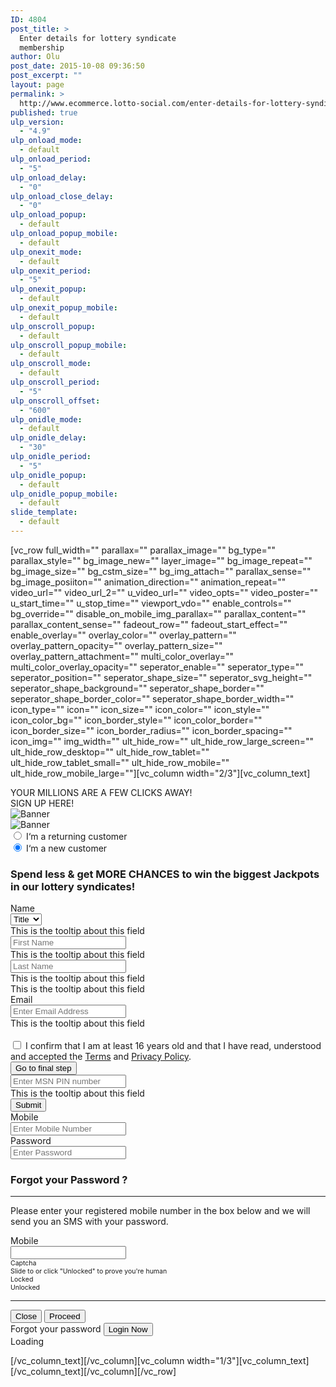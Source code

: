 ```yaml
---
ID: 4804
post_title: >
  Enter details for lottery syndicate
  membership
author: Olu
post_date: 2015-10-08 09:36:50
post_excerpt: ""
layout: page
permalink: >
  http://www.ecommerce.lotto-social.com/enter-details-for-lottery-syndicate-membership/
published: true
ulp_version:
  - "4.9"
ulp_onload_mode:
  - default
ulp_onload_period:
  - "5"
ulp_onload_delay:
  - "0"
ulp_onload_close_delay:
  - "0"
ulp_onload_popup:
  - default
ulp_onload_popup_mobile:
  - default
ulp_onexit_mode:
  - default
ulp_onexit_period:
  - "5"
ulp_onexit_popup:
  - default
ulp_onexit_popup_mobile:
  - default
ulp_onscroll_popup:
  - default
ulp_onscroll_popup_mobile:
  - default
ulp_onscroll_mode:
  - default
ulp_onscroll_period:
  - "5"
ulp_onscroll_offset:
  - "600"
ulp_onidle_mode:
  - default
ulp_onidle_delay:
  - "30"
ulp_onidle_period:
  - "5"
ulp_onidle_popup:
  - default
ulp_onidle_popup_mobile:
  - default
slide_template:
  - default
---
```

[vc_row full_width="" parallax="" parallax_image="" bg_type="" parallax_style="" bg_image_new="" layer_image="" bg_image_repeat="" bg_image_size="" bg_cstm_size="" bg_img_attach="" parallax_sense="" bg_image_posiiton="" animation_direction="" animation_repeat="" video_url="" video_url_2="" u_video_url="" video_opts="" video_poster="" u_start_time="" u_stop_time="" viewport_vdo="" enable_controls="" bg_override="" disable_on_mobile_img_parallax="" parallax_content="" parallax_content_sense="" fadeout_row="" fadeout_start_effect="" enable_overlay="" overlay_color="" overlay_pattern="" overlay_pattern_opacity="" overlay_pattern_size="" overlay_pattern_attachment="" multi_color_overlay="" multi_color_overlay_opacity="" seperator_enable="" seperator_type="" seperator_position="" seperator_shape_size="" seperator_svg_height="" seperator_shape_background="" seperator_shape_border="" seperator_shape_border_color="" seperator_shape_border_width="" icon_type="" icon="" icon_size="" icon_color="" icon_style="" icon_color_bg="" icon_border_style="" icon_color_border="" icon_border_size="" icon_border_radius="" icon_border_spacing="" icon_img="" img_width="" ult_hide_row="" ult_hide_row_large_screen="" ult_hide_row_desktop="" ult_hide_row_tablet="" ult_hide_row_tablet_small="" ult_hide_row_mobile="" ult_hide_row_mobile_large=""][vc_column width="2/3"][vc_column_text]
<div class="row">
<div class="col-lg-12 col-md-12 hidden-xs">
<div id="stepsBg" class="stepsBg">
<div class="col-sm-6 yourMillion1">YOUR MILLIONS ARE A FEW CLICKS AWAY!</div>
<div class="col-sm-6 signupHeader2">SIGN UP HERE!</div>
</div>
</div>
<div class="col-lg-6 col-md-6 col-sm-6 hidden-xs"><img class="jq_banner_link" src="http://imageupdater.s3.amazonaws.com/web_banner/340x480_def_free_reg.jpg?t=1444300502" alt="Banner" /></div>
<div class="visible-xs alignCenter">
<div class="col-lg-12"><span class="mobileafs"> <img id="mobile_banner" class="jq_banner_link" style="cursor: pointer;" src="http://imageupdater.s3.amazonaws.com/web_banner/340x480_def_free_reg.jpg" alt="Banner" /> </span></div>
</div>
<div id="directdebit" class="modal fade" style="display: none;" tabindex="-1">
<div class="modal-dialog">
<div class="modal-content">
<div class="modal-body">
<h2>Direct Debit Agreement <img src="http://lottosocial.s3.amazonaws.com/cms2/wp-content/uploads/2014/03/dd.png" alt="" /></h2>
- This Guarantee is offered by all banks and building societies that accept instructions to pay Direct Debits.
If there are any changes to the amount, date or frequency of your Direct Debit (insert your organisation name)will notify you (insert number of) working days in advance of your account being debited or as otherwise agreed.

- If you request (insert your organisation name) to collect a payment, confirmation of the amount and date will be given to you at the time of the request.

- If an error is made in the payment of your Direct Debit, by (insert your organisation name) or your bank or building society, you are entitled to a full and immediate refund of the amount paid from your bank or building society.

- If you receive a refund you are not entitled to, you must pay it back when (insert your organisation name) asks you to
You can cancel a Direct Debit at any time by simply contacting your bank or building society. Written confirmation
<h3>Joint Account Holder</h3>
Please print the direct debit agreement if you are a joint account holder &amp; return to payment setup. Please also notify us by emailing customersupport
lotto-social.com
<a href="#">Close this window </a>

</div>
</div>
</div>
</div>
<div class="col-lg-6 col-md-6 col-sm-6 step2 form50side">
<div id="overlay" class="overlay" style="background-color: #ffffff; display: none; height: 100%; opacity: 0.8; position: absolute; width: 94%; z-index: 100000;"></div>
<div id="tploader" class="tploader" style="display: none;"></div>
<form id="payment_form" class="form-horizontal signup formBox specialInput-lr" action="#" method="post" name="payment_form" target="_self">
<div class="paymentRadio-m">
<div class="radio"><label>
<input class="returning-customer" name="customer" type="radio" value="returningCustomer" />
I‘m a returning customer</label></div>
<div class="radio"><label>
<input class="new-customer" checked="checked" name="customer" type="radio" value="newCustomer" />
I‘m a new customer</label></div>
</div>
<div id="Section_Payment"><input id="TP1" name="TP1" type="hidden" value="" />
<input id="TP2" name="TP2" type="hidden" value="" /></div>
</form></div>
</div>
<h3 class="tc blue visible-xs"><strong>Spend less</strong> &amp; get <strong>MORE CHANCES</strong> to win the biggest Jackpots in our lottery syndicates!</h3>
<div class="form-group row"><label class="col-lg-12 hidden-xs control-label label-left" for="inputFName">Name</label>
<div class="col-sm-4 col-xs-4 spacetwofieldvertical"><select id="title" class="form-control" name="title">
<option value="">Title</option>
<option value="Mr">Mr</option>
<option value="Mrs">Mrs</option>
<option value="Ms">Ms</option>
<option value="Miss">Miss</option>
</select>
<div class="formtip alert-danger hidden">This is the tooltip about this field</div>
</div>
<div class="col-sm-4 col-xs-7 spacetwofieldvertical col-sm-offset-0 col-xs-offset-1"><input id="inputFName" class="form-control" name="firstname" type="text" value="" placeholder="First Name" />
<div id="inputFName_em" class="error" style="color: red; display: none;"></div>
<div class="formtip alert-danger hidden">This is the tooltip about this field</div>
</div>
<div class="col-sm-4 col-xs-12 spacetwofieldvertical"><input id="inputLName" class="form-control" name="lastname" type="text" value="" placeholder="Last Name" />
<div id="inputLName_em" class="error" style="color: red; display: none;"></div>
<div class="tooltip static">This is the tooltip about this field</div>
<div class="formtip alert-danger hidden">This is the tooltip about this field</div>
</div>
</div>
<div id="enter_email_pop" class="form-group row" style="overflow: visible;"><label class="col-lg-12 hidden-xs control-label label-left" for="inputEmail1">Email</label>
<div class="col-lg-12"><input id="inputEmail1" class="form-control" name="pay_from_email" type="email" value="" placeholder="Enter Email Address" />
<div id="inputEmail1_em" class="error" style="color: red; display: none;"></div>
<div class="formtip alert-danger hidden">This is the tooltip about this field</div>
</div>
</div>
<div id="reenter_email_pop" class="form-group row" style="display: none;"><label class="col-lg-12 hidden-xs control-label label-left" for="inputEmail1">Re-enter Email</label>
<div class="col-lg-12"><input id="inputEmail2" class="form-control" name="pay_from_email_reenter" type="email" value="" placeholder="Re-enter Email Address" />
<div id="inputEmail1_em" class="error" style="color: red; display: none;"></div>
<div class="formtip alert-danger hidden">This is the tooltip about this field</div>
</div>
</div>
<div id="mobileDiv" class="form-group row" style="overflow: visible; display: none;"><label class="col-lg-12 hidden-xs control-label label-left" for="inputMobile">Mobile</label>
<div class="col-lg-12"><input id="inputMobile" class="form-control" maxlength="12" name="phone_number" type="tel" placeholder="Enter Mobile Number" />
<label id="phone_number_em" class="col-lg-12 hidden-xs control-label label-left" style="color: red; display: none; font-weight: normal; padding: 0;"></label></div>
</div>
<div id="spoof-msn-error" class="form-group row hide"><label class="col-lg-12" style="color: red; text-align: center;"> </label></div>
<div id="divExistEmailNewEmail" class="form-group row" style="display: none;">
<div class="col-lg-12" style="width: 305px;"><input id="inputExistingEmail" class="form-control" name="ExistingEmail" type="email" /></div>
<div class="col-lg-12" style="width: 164px; margin-left: 290px; margin-top: -34px;"><button id="useExistingbtn" style="background-color: cornflowerblue; border-radius: 8px; height: 34px; width: 131px;" type="button">Use existing</button>
<label id="existing_email_em" class="col-lg-12 hidden-xs control-label label-left" style="color: red; display: none;"></label></div>
<div class="col-lg-12" style="width: 305px;"><input id="inputUpdatedEmail" class="form-control" name="UpdatedEmail" type="email" /></div>
<div class="col-lg-12" style="width: 164px; margin-left: 290px; margin-top: -35px;"><button id="updateAccountbtn" style="background-color: #89ee00; border-radius: 8px; height: 34px; width: 131px;" type="button">Update Account</button>
<label id="updated_email_em" class="col-lg-12 hidden-xs control-label label-left" style="color: red; display: none;"></label></div>
</div>
<div id="divEnterPin" class="form-group row" style="display: none;">
<div class="col-lg-12" style="width: 184px; margin-left: 55px;"><input id="inputEnterPin" class="form-control" name="enterPin" type="email" placeholder="Enter Pin Code" /></div>
<div class="col-lg-12" style="width: 164px; margin-left: 220px; margin-top: -34px;"><button id="validatebtn" style="background-color: cornflowerblue; border-radius: 8px; height: 34px; width: 131px;" type="button">Validate</button>
<label id="existing_email_em" class="col-lg-12 hidden-xs control-label label-left" style="color: red; display: none;"></label></div>
<div id="sendagainPin" class="form-group row hide" style="margin-left: 87px;"><label class="col-lg-12" style="color: red; width: 195px; margin-right: -21px;"> </label>
<a style="font-style: italic; text-decoration: underline; color: red;" href="#">Send again</a></div>
</div>
<div id="divNotAssociated" class="form-group row" style="display: none;">
<div class="col-lg-12" style="width: 227px; margin-left: 286px;"><button id="validatebtn" style="background-color: cornflowerblue; border-radius: 8px; height: 34px; width: 131px;" type="button">Validate</button>
<label id="existing_email_em" class="col-lg-12 hidden-xs control-label label-left" style="color: red; display: none;"></label></div>
</div>
<div id="aggreeCheckBox" class="form-group row">
<div class="col-lg-12">
<div class="checkbox smallText"><label>
<input name="terms_and_condition" type="checkbox" />
I confirm that I am at least 16 years old and that I have read, understood and accepted the <a style="text-decoration: underline;" href="http://www.lotto-social.com/terms-and-conditions-for-lottery-syndicate-service/" target="_blank">Terms</a> and <a style="text-decoration: underline;" href="http://www.lotto-social.com/privacy-policy-for-lottery-syndicate-members/" target="_blank">Privacy Policy</a>. </label></div>
</div>
</div>
<button id="gotofinalbtn" class="btn btn-block btn-success btn-next" type="button">Go to final step</button>
<input id="Other" name="Other" type="hidden" value="" />
<div id="Section_Msn" style="display: none;">
<div class="form-group row" style="overflow: visible;"><label class="col-lg-12 hidden-xs control-label label-left" for="inputPin">MSN PIN Number</label></div>
</div>
<div class="col-lg-12"><input id="MsnPin" class="form-control" name="MSN_PIN_form" type="pin" value="" placeholder="Enter MSN PIN number" />
<label id="pin_number_em" class="col-lg-12 hidden-xs control-label label-left" style="color: red; display: none;"></label>
<div class="formtip alert-danger hidden">This is the tooltip about this field</div>
</div>
<button class="btn btn-block btn-success btn-next" type="button">Submit</button>
<div id="Section_returningcustomer">
<div class="form-group row"><label class="col-lg-12 hidden-xs control-label label-left">Mobile</label></div>
</div>
<div class="col-lg-12"><input id="return_customer_msn" class="form-control" maxlength="12" name="return_customer_msn" type="tel" placeholder="Enter Mobile Number" />
<label id="return_customer_msn_em" class="col-lg-12 hidden-xs control-label label-left" style="color: red; display: none; font-weight: normal; padding: 0;"></label></div>
<div class="form-group row"><label class="col-lg-12 hidden-xs control-label label-left" for="password">Password</label>
<div class="col-lg-12"><input id="return_customer_pwd" class="form-control" name="return_customer_pwd" type="password" placeholder="Enter Password" />
<label id="return_customer_pwd_em" class="col-lg-12 hidden-xs control-label label-left" style="color: red; display: none; font-weight: normal; padding: 0;"></label></div>
</div>
<div class="form-group row forgotPassword">
<div class="col-lg-12 forgotBgColor">
<h3>Forgot your Password ?</h3>

<hr />

Please enter your registered mobile number in the box below and we will send you an SMS with your password.
<div class="form-group row"><!-- id="mobileDiv" use of IP -->
<label class="col-lg-12 hidden-xs control-label label-left">Mobile</label>
<div class="col-lg-12"><input id="ForgetPasswordForm_Mobile_MSN" class="form-control" name="Mobile_MSN" type="tel" />
<label id="mobile_em_" class="col-lg-12 hidden-xs control-label label-left" style="color: red; display: none; font-weight: normal; padding: 0;"></label></div>
</div>
<div id="MobileCaptchaForgot" class="col-lg-12 hidden-xs">
<div class="row">
<div id="cdcaptcha2" style="font-size: 75% !important;">
<div class="ui-lightness">
<div class="ui-widget ui-widget-content ui-corner-all cdcaptcha_content">
<div class="captcha_header">Captcha</div>
<div class="infotext" style="white-space: normal;">Slide to or click "Unlocked" to prove you're human</div>
<div id="slider" class="ui-slider ui-slider-horizontal ui-widget ui-widget-content ui-corner-all" style="margin-left: 5px;"></div>
<div class="cleaner"></div>
<div class="status">
<div class="status_locked active">Locked</div>
<div class="status_unlocked">Unlocked</div>
<div class="cleaner"></div>
</div>
<input id="PopupLoginForm_captcha" name="captcha" type="hidden" value="" />

</div>
<div id="PopupForgetForm_captcha_em" class="error" style="color: red; display: none;"></div>
</div>
</div>
</div>
</div>
<div id="resp_id" style="color: green;"></div>

<hr />

<div class="tr"><button class="btn btn-default closeforgotPass">Close</button>
<input class="btn btn-success" type="button" value="Proceed" /></div>
</div>
</div>
<div class="form-group row tc"><a class="btn btn-primary btn-link forgotLinkPass">Forgot your password</a>
<button class="btn btn-primary" type="button">Login Now</button>
<div class="ajaxRespMsg"></div>
<a class="btn btn-default loadingIcon hide"><img class="glyphicon" src="http://www.dev.lotto-social.com/cms2/wp-content/themes/textlotto/images/ajaxloader.gif" alt="" />Loading</a>

</div>
<form id="MB_Payment_Gold" action="/make-payment-for-lottery-syndicate-membership" method="post" name="MB_Payment_Gold"><input id="ismsn_exists" name="ismsn_exists" type="hidden" value="0" />
<input id="gender" name="gender" type="hidden" value="" />
<input id="webleadid" name="webleadid" type="hidden" value="" />
<input id="dob" name="dob" type="hidden" value="" />
<input id="title" name="title" type="hidden" value="" />
<input id="vouchercode" name="vouchercode" type="hidden" value="" />
<input id="vouchervalid" name="vouchervalid" type="hidden" value="" />
<input id="giftstatus" name="giftstatus" type="hidden" value="" />
<input name="pay_from_email" type="hidden" value="" />
<input name="firstname" type="hidden" value="" />
<input name="lastname" type="hidden" value="" />
<input name="phone_number" type="hidden" value="" />
<input name="pkg" type="hidden" value="gold" />
<input id="offerid" name="offerid" type="hidden" value="1079" />
<input id="ProsubId" name="ProsubId" type="hidden" value="" />
<input name="amount" type="hidden" value="5" />
<input name="session_id" type="hidden" value="8ce859fedf486b7dad772d8747cfac6e" />
<input name="vcid" type="hidden" value="" />
<input id="Other" name="Other" type="hidden" value="" />
<input id="TP1" name="TP1" type="hidden" value="" />
<input id="TP2" name="TP2" type="hidden" value="" />
<input id="dev" name="dev" type="hidden" value="1" />
<input id="a_bid" name="a_bid" type="hidden" value="" />
<input id="Existing_SMS_Syndicate" name="Existing_SMS_Syndicate" type="hidden" value="" />
<input id="customerid" name="customerid" type="hidden" value="" />
<input name="rec_amount" type="hidden" value="5" />
<input id="test_payment" name="test_payment" type="hidden" value="" /></form>[/vc_column_text][/vc_column][vc_column width="1/3"][vc_column_text]
[/vc_column_text][/vc_column][/vc_row]